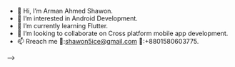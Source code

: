 - 👋 Hi, I’m Arman Ahmed Shawon.
- 👀 I’m interested in Android Development.
- 🌱 I’m currently learning Flutter.
- 💞️ I’m looking to collaborate on Cross platform mobile app development.
- 📫 Rreach me 📧:shawon5ice@gmail.com 📱:+8801580603775.
<!-- - 
<a href=#><img src="contributions.svg"></a>

<p align="center"> 
  Visitor count<br>
  <img src="https://profile-counter.glitch.me/shawon5ice/count.svg" />
</p>
<!---
shawon5ice/shawon5ice is a ✨ special ✨ repository because its `README.md` (this file) appears on your GitHub profile.
You can click the Preview link to take a look at your changes.
--->
 -->
